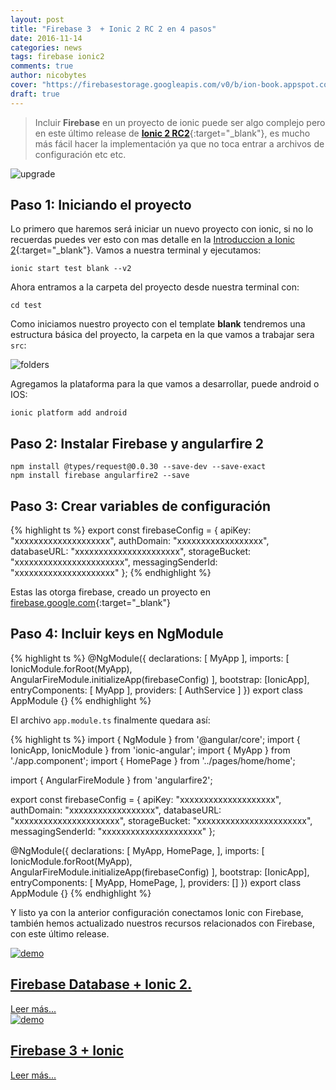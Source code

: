 ```yaml
---
layout: post
title: "Firebase 3  + Ionic 2 RC 2 en 4 pasos"
date: 2016-11-14
categories: news
tags: firebase ionic2
comments: true
author: nicobytes
cover: "https://firebasestorage.googleapis.com/v0/b/ion-book.appspot.com/o/posts%2Fionic-2-rc2-firebase-3%2FFirebase%203%20%2B%20Ionic%202.png?alt=media"
draft: true
---
```


> Incluir **Firebase** en un proyecto de ionic puede ser algo complejo pero en este último release de [**Ionic 2 RC2**](http://www.ion-book.com/news/ionic-2-rc-2){:target="_blank"}, es mucho más fácil hacer la implementación ya que no toca entrar a archivos de configuración etc etc.

<img class="img-responsive" src="https://firebasestorage.googleapis.com/v0/b/ion-book.appspot.com/o/posts%2Fionic-2-rc2-firebase-3%2FFirebase%203%20%2B%20Ionic%202.png?alt=media" alt="upgrade">

## Paso 1: Iniciando el proyecto

Lo primero que haremos será iniciar un nuevo proyecto con ionic, si no lo recuerdas puedes ver esto con mas detalle en la [Introduccion a Ionic 2](http://www.ion-book.com/ionic2/ionic2){:target="_blank"}.
Vamos a nuestra terminal y ejecutamos:

```
ionic start test blank --v2
```

Ahora entramos a la carpeta del proyecto desde nuestra terminal con:

```
cd test
```

Como iniciamos nuestro proyecto con el template **blank** tendremos una estructura básica del proyecto, la carpeta en la que vamos a trabajar sera `src`:

<img class="img-responsive center-block" src="https://firebasestorage.googleapis.com/v0/b/ion-book.appspot.com/o/demos%2Fdemo102%2FScreenshot%20from%202016-11-06%2012-46-16.png?alt=media" alt="folders">

Agregamos la plataforma para la que vamos a desarrollar, puede android o IOS:

```
ionic platform add android
```

## Paso 2: Instalar Firebase y angularfire 2

```
npm install @types/request@0.0.30 --save-dev --save-exact
npm install firebase angularfire2 --save
```

## Paso 3: Crear variables de configuración

{% highlight ts %}
export const firebaseConfig = {
  apiKey: "xxxxxxxxxxxxxxxxxxxx",
  authDomain: "xxxxxxxxxxxxxxxxxx",
  databaseURL: "xxxxxxxxxxxxxxxxxxxxxx",
  storageBucket: "xxxxxxxxxxxxxxxxxxxxxxx",
  messagingSenderId: "xxxxxxxxxxxxxxxxxxxxx"
};
{% endhighlight %}


Estas las otorga firebase, creado un proyecto en [firebase.google.com](https://firebase.google.com){:target="_blank"}

## Paso 4: Incluir keys en NgModule

{% highlight ts %}
@NgModule({
  declarations: [
    MyApp
  ],
  imports: [
    IonicModule.forRoot(MyApp),
    AngularFireModule.initializeApp(firebaseConfig)
  ],
  bootstrap: [IonicApp],
  entryComponents: [
    MyApp
  ],
  providers: [
    AuthService
  ]
})
export class AppModule {}
{% endhighlight %}


El archivo `app.module.ts` finalmente quedara así:

{% highlight ts %}
import { NgModule } from '@angular/core';
import { IonicApp, IonicModule } from 'ionic-angular';
import { MyApp } from './app.component';
import { HomePage } from '../pages/home/home';

import { AngularFireModule } from 'angularfire2';

export const firebaseConfig = {
  apiKey: "xxxxxxxxxxxxxxxxxxxx",
  authDomain: "xxxxxxxxxxxxxxxxxx",
  databaseURL: "xxxxxxxxxxxxxxxxxxxxxx",
  storageBucket: "xxxxxxxxxxxxxxxxxxxxxxx",
  messagingSenderId: "xxxxxxxxxxxxxxxxxxxxx"
};

@NgModule({
  declarations: [
    MyApp,
    HomePage,
  ],
  imports: [
    IonicModule.forRoot(MyApp),
    AngularFireModule.initializeApp(firebaseConfig)
  ],
  bootstrap: [IonicApp],
  entryComponents: [
    MyApp,
    HomePage,
  ],
  providers: []
})
export class AppModule {}
{% endhighlight %}

Y listo ya con la anterior configuración conectamos Ionic con Firebase, también hemos actualizado nuestros recursos relacionados con Firebase, con este último release.

<div class="row">
  <div class="col-xs-12 col-sm-6">
    <article class="article-home">
      <div class="cover-crop">
        <a href="http://www.ion-book.com/demos/firebase-database-and-ionic-2" target="_blank">
          <img src="http://i.cubeupload.com/T62oZF.jpg" class="img-responsive" alt="demo"/>
        </a>
      </div>
      <h1>
        <a href="http://www.ion-book.com/demos/firebase-database-and-ionic-2" target="_blank">Firebase Database + Ionic 2.</a>
      </h1>
      <div class="more">
        <a class="btn btn-primary" href="http://www.ion-book.com/demos/firebase-database-and-ionic-2" target="_blank">Leer más...</a>
      </div>
    </article>
  </div>
  <div class="col-xs-12 col-sm-6">
    <article class="article-home">
      <div class="cover-crop">
        <a href="http://www.ion-book.com/ionic2/firebase-3 Ionic" target="_blank">
          <img src="http://i.imgur.com/5mTwi1e.jpg" class="img-responsive" alt="demo"/>
        </a>
      </div>
      <h1>
        <a href="http://www.ion-book.com/ionic2/firebase-3" target="_blank">Firebase 3 + Ionic</a>
      </h1>
      <div class="more">
        <a class="btn btn-primary" href="http://www.ion-book.com/ionic2/firebase-3" target="_blank">Leer más...</a>
      </div>
    </article>
  </div>
</div>